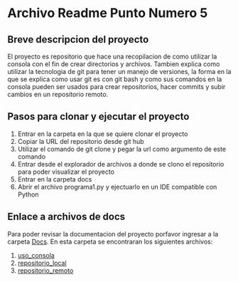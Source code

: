 # Archivo Readme Punto Numero 5

## Breve descripcion del proyecto

El proyecto es repositorio que hace una recopilacion de como utilizar la consola con el fin de crear directorios y archivos. Tambien explica como utilizar la tecnologia de git para tener un manejo de versiones, la forma en la que se explica como usar git es con git bash y como sus comandos en la consola pueden ser usados para crear repositorios, hacer commits y subir cambios en un repositorio remoto. 

## Pasos para clonar y ejecutar el proyecto

1. Entrar en la carpeta en la que se quiere clonar el proyecto
2. Copiar la URL del repositorio desde git hub
3. Utilizar el comando de git clone y pegar la url como argumento de este comando
4. Entrar desde el explorador de archivos a donde se clono el repositorio para poder visualizar el proyecto
5. Entrar en la carpeta docs 
6. Abrir el archivo programa1.py y ejectuarlo en un IDE compatible con Python

## Enlace a archivos de docs

Para poder revisar la documentacion del proyecto porfavor ingresar a la carpeta [Docs](https://github.com/hacUPB/prog-2510-git-github-YulianaBastidas/edit/main/mi_proyecto/docs). En esta carpeta se encontraran los siguientes archivos:

1. [uso_consola](https://github.com/hacUPB/prog-2510-git-github-YulianaBastidas/blob/main/mi_proyecto/docs/uso_consola.md)
2. [repositorio_local](https://github.com/hacUPB/prog-2510-git-github-YulianaBastidas/blob/main/mi_proyecto/docs/repositorio_local.md)
3. [repositorio_remoto](https://github.com/hacUPB/prog-2510-git-github-YulianaBastidas/blob/main/mi_proyecto/docs/repositorio_remoto.md)

